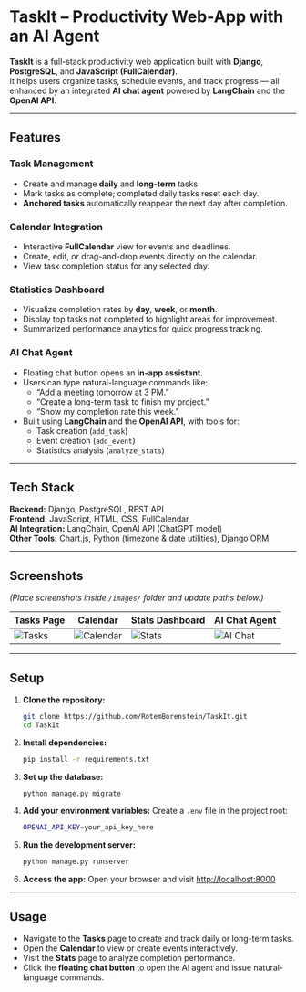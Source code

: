 # TaskIt – Productivity Web-App with an AI Agent

**TaskIt** is a full-stack productivity web application built with **Django**, **PostgreSQL**, and **JavaScript (FullCalendar)**.  
It helps users organize tasks, schedule events, and track progress — all enhanced by an integrated **AI chat agent** powered by **LangChain** and the **OpenAI API**.

---

## Features

### Task Management
- Create and manage **daily** and **long-term** tasks.
- Mark tasks as complete; completed daily tasks reset each day.
- **Anchored tasks** automatically reappear the next day after completion.

### Calendar Integration
- Interactive **FullCalendar** view for events and deadlines.
- Create, edit, or drag-and-drop events directly on the calendar.
- View task completion status for any selected day.

### Statistics Dashboard
- Visualize completion rates by **day**, **week**, or **month**.
- Display top tasks not completed to highlight areas for improvement.
- Summarized performance analytics for quick progress tracking.

### AI Chat Agent
- Floating chat button opens an **in-app assistant**.
- Users can type natural-language commands like:
  - “Add a meeting tomorrow at 3 PM.”
  - “Create a long-term task to finish my project.”
  - “Show my completion rate this week.”
- Built using **LangChain** and the **OpenAI API**, with tools for:
  - Task creation (`add_task`)
  - Event creation (`add_event`)
  - Statistics analysis (`analyze_stats`)

---

## Tech Stack

**Backend:** Django, PostgreSQL, REST API  
**Frontend:** JavaScript, HTML, CSS, FullCalendar  
**AI Integration:** LangChain, OpenAI API (ChatGPT model)  
**Other Tools:** Chart.js, Python (timezone & date utilities), Django ORM

---

## Screenshots

*(Place screenshots inside `/images/` folder and update paths below.)*

| Tasks Page | Calendar | Stats Dashboard | AI Chat Agent |
|-------------|-----------|-----------------|----------------|
| ![Tasks](images/tasks_page.png) | ![Calendar](images/calendar.png) | ![Stats](images/stats_dashboard.png) | ![AI Chat](images/chat_agent.png) |

---

## Setup

1. **Clone the repository:**
   ```bash
   git clone https://github.com/RotemBorenstein/TaskIt.git
   cd TaskIt
   ```

2. **Install dependencies:**
   ```bash
   pip install -r requirements.txt
   ```

3. **Set up the database:**
   ```bash
   python manage.py migrate
   ```

4. **Add your environment variables:**
   Create a `.env` file in the project root:
   ```bash
   OPENAI_API_KEY=your_api_key_here
   ```

5. **Run the development server:**
   ```bash
   python manage.py runserver
   ```

6. **Access the app:**
   Open your browser and visit [http://localhost:8000](http://localhost:8000)

---

## Usage

- Navigate to the **Tasks** page to create and track daily or long-term tasks.
- Open the **Calendar** to view or create events interactively.
- Visit the **Stats** page to analyze completion performance.
- Click the **floating chat button** to open the AI agent and issue natural-language commands.

